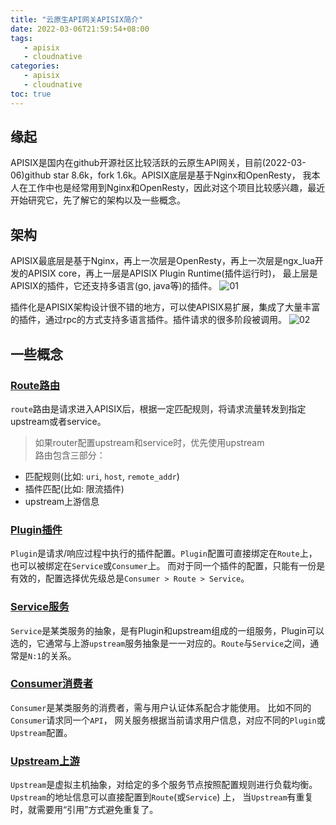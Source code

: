```yaml
---
title: "云原生API网关APISIX简介"
date: 2022-03-06T21:59:54+08:00
tags:
   - apisix 
   - cloudnative
categories:
   - apisix 
   - cloudnative 
toc: true
---
```


## 缘起
APISIX是国内在github开源社区比较活跃的云原生API网关，目前(2022-03-06)github star 8.6k，fork 1.6k。APISIX底层是基于Nginx和OpenResty，
我本人在工作中也是经常用到Nginx和OpenResty，因此对这个项目比较感兴趣，最近开始研究它，先了解它的架构以及一些概念。

## 架构

APISIX最底层是基于Nginx，再上一次层是OpenResty，再上一次层是ngx_lua开发的APISIX core，再上一层是APISIX Plugin Runtime(插件运行时)，
最上层是APISIX的插件，它还支持多语言(go, java等)的插件。
![01](./flow-software-architecture.png)

插件化是APISIX架构设计很不错的地方，可以使APISIX易扩展，集成了大量丰富的插件，通过rpc的方式支持多语言插件。插件请求的很多阶段被调用。
![02](./flow-load-plugin.png)

## 一些概念

### [Route路由](https://apisix.apache.org/zh/docs/apisix/architecture-design/route)
`route`路由是请求进入APISIX后，根据一定匹配规则，将请求流量转发到指定upstream或者service。    
> 如果router配置upstream和service时，优先使用upstream     
路由包含三部分：
- 匹配规则(比如: `uri`, `host`, `remote_addr`)
- 插件匹配(比如: 限流插件)
- upstream上游信息

### [Plugin插件](https://apisix.apache.org/zh/docs/apisix/architecture-design/plugin)
`Plugin`是请求/响应过程中执行的插件配置。`Plugin`配置可直接绑定在`Route`上，也可以被绑定在`Service`或`Consumer`上。
而对于同一个插件的配置，只能有一份是有效的，配置选择优先级总是`Consumer > Route > Service`。

### [Service服务](https://apisix.apache.org/zh/docs/apisix/architecture-design/service)
`Service`是某类服务的抽象，是有Plugin和upstream组成的一组服务，Plugin可以选的，它通常与上游`upstream`服务抽象是一一对应的。`Route`与`Service`之间，通常是`N:1`的关系。

### [Consumer消费者](https://apisix.apache.org/zh/docs/apisix/architecture-design/consumer)
`Consumer`是某类服务的消费者，需与用户认证体系配合才能使用。 比如不同的`Consumer`请求同一个`API`，
网关服务根据当前请求用户信息，对应不同的`Plugin`或`Upstream`配置。

### [Upstream上游](https://apisix.apache.org/zh/docs/apisix/architecture-design/upstream)
`Upstream`是虚拟主机抽象，对给定的多个服务节点按照配置规则进行负载均衡。`Upstream`的地址信息可以直接配置到`Route`(或`Service`) 上，
当`Upstream`有重复时，就需要用“引用”方式避免重复了。
